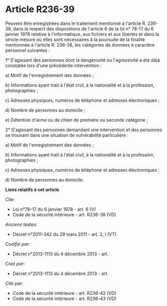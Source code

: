 # Article R236-39

Peuvent être enregistrées dans le traitement mentionné à l'article R. 236-38, dans le respect des dispositions de l'article 6
de la loi n° 78-17 du 6 janvier 1978 relative à l'informatique, aux fichiers et aux libertés et dans la stricte mesure où
elles sont nécessaires à la poursuite de la finalité mentionnée à l'article R. 236-38, les catégories de données à caractère
personnel suivantes : 

1° S'agissant des personnes dont la dangerosité ou l'agressivité a été déjà constatée lors d'une précédente intervention : 

a) Motif de l'enregistrement des données ; 

b) Informations ayant trait à l'état civil, à la nationalité et à la profession, photographies ; 

c) Adresses physiques, numéros de téléphone et adresses électroniques ; 

d) Nombre de personnes au domicile ; 

e) Détention d'arme ou de chien de première ou seconde catégorie ; 

2° S'agissant des personnes demandant une intervention et des personnes se trouvant dans une situation de vulnérabilité
particulière : 

a) Motif de l'enregistrement des données ; 

b) Informations ayant trait à l'état civil, à la nationalité et à la profession, photographies ; 

c) Adresses physiques, numéros de téléphone et adresses électroniques ; 

d) Nombre de personnes au domicile.

**Liens relatifs à cet article**

_Cite_:

  - Loi n°78-17 du 6 janvier 1978 - art. 6 (V)
  - Code de la sécurité intérieure - art. R236-38 (VD)

_Anciens textes_:

  - Décret n°2011-342 du 29 mars 2011 - art. 2, I (VT)

_Codifié par_:

  - Décret n°2013-1113 du 4 décembre 2013 - art.

_Créé par_:

  - Décret n°2013-1113 du 4 décembre 2013 - art.

_Cité par_:

  - Code de la sécurité intérieure - art. R236-42 (VD)
  - Code de la sécurité intérieure - art. R236-43 (VD)
